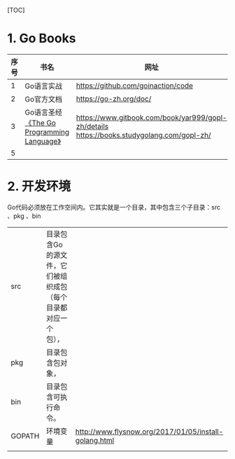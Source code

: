 [TOC]



# 1. Go Books

| 序号 | 书名                                                         | 网址                                                         |
| ---- | ------------------------------------------------------------ | ------------------------------------------------------------ |
| 1    | Go语言实战                                                   | https://github.com/goinaction/code                           |
| 2    | Go官方文档                                                   | https://go-zh.org/doc/                                       |
| 3    | Go语言圣经[《The Go Programming Language》](http://gopl.io/) | https://www.gitbook.com/book/yar999/gopl-zh/details   https://books.studygolang.com/gopl-zh/ |
| 5    |                                                              |                                                              |

# 2. 开发环境

Go代码必须放在工作空间内。它其实就是一个目录，其中包含三个子目录：src 、pkg 、bin 

|        |                                                              |                                                       |
| ------ | ------------------------------------------------------------ | ----------------------------------------------------- |
| src    | 目录包含Go的源文件，它们被组织成包（每个目录都对应一个包）， |                                                       |
| pkg    | 目录包含包对象，                                             |                                                       |
| bin    | 目录包含可执行命令。                                         |                                                       |
| GOPATH | 环境变量                                                     | http://www.flysnow.org/2017/01/05/install-golang.html |
|        |                                                              |                                                       |